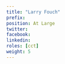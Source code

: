```yaml
---
title: "Larry Fouch"
prefix:
position: At Large
twitter:
facebook:
linkedin:
roles: [cct]
weight: 5
---
```

